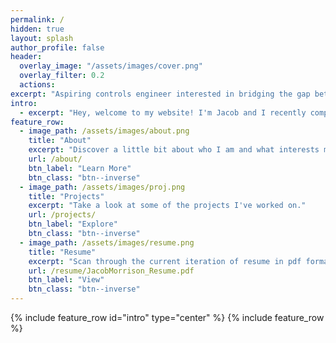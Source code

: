 ```yaml
---
permalink: /
hidden: true
layout: splash
author_profile: false
header:
  overlay_image: "/assets/images/cover.png"
  overlay_filter: 0.2
  actions:
excerpt: "Aspiring controls engineer interested in bridging the gap between control theory and machine learning"
intro: 
  - excerpt: "Hey, welcome to my website! I'm Jacob and I recently completed a master's degree in Mechanical Engineering at the University of British Columbia with the Control Engineering Laboratory. Feel free to poke aroud to learn a little more about me."
feature_row:
  - image_path: /assets/images/about.png
    title: "About"
    excerpt: "Discover a little bit about who I am and what interests me."
    url: /about/
    btn_label: "Learn More"
    btn_class: "btn--inverse"
  - image_path: /assets/images/proj.png
    title: "Projects"
    excerpt: "Take a look at some of the projects I've worked on."
    url: /projects/
    btn_label: "Explore"
    btn_class: "btn--inverse"
  - image_path: /assets/images/resume.png
    title: "Resume"
    excerpt: "Scan through the current iteration of resume in pdf format."
    url: /resume/JacobMorrison_Resume.pdf
    btn_label: "View"
    btn_class: "btn--inverse"
---
```

{% include feature_row id="intro" type="center" %}
{% include feature_row %}
